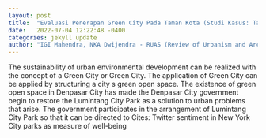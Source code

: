 ```yaml
---
layout: post
title:  "Evaluasi Penerapan Green City Pada Taman Kota (Studi Kasus: Taman Kota Lumintang Denpasar)"
date:   2022-07-04 12:22:48 -0400
categories: jekyll update
author: "IGI Mahendra, NKA Dwijendra - RUAS (Review of Urbanism and Architectural Studies , 2022"
---
```

The sustainability of urban environmental development can be realized with the concept of a Green City or Green City. The application of Green City can be applied by structuring a city s green open space. The existence of green open space in Denpasar City has made the Denpasar City government begin to restore the Lumintang City Park as a solution to urban problems that arise. The government participates in the arrangement of Lumintang City Park so that it can be directed to  Cites: Twitter sentiment in New York City parks as measure of well-being